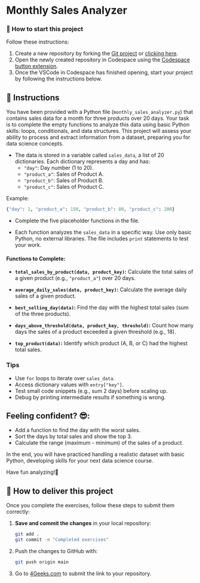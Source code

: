 # Monthly Sales Analyzer

<onlyfor saas="false" withBanner="false">
  
### 🌱 How to start this project

Follow these instructions:

1. Create a new repository by forking the [Git project](https://github.com/4GeeksAcademy/monthly-sales-analyzer-project) or [clicking here](https://github.com/4GeeksAcademy/monthly-sales-analyzer-project/fork).
2. Open the newly created repository in Codespace using the [Codespace button extension](https://docs.github.com/en/codespaces/developing-in-codespaces/creating-a-codespace-for-a-repository#creating-a-codespace-for-a-repository).
3. Once the VSCode in Codespace has finished opening, start your project by following the instructions below.

</onlyfor>


## 📝 Instructions

You have been provided with a Python file (`monthly_sales_analyzer.py`) that contains sales data for a month for three products over 20 days. Your task is to complete the empty functions to analyze this data using basic Python skills: loops, conditionals, and data structures. This project will assess your ability to process and extract information from a dataset, preparing you for data science concepts.


- The data is stored in a variable called `sales_data`, a list of 20 dictionaries. Each dictionary represents a day and has:
   - `"day"`: Day number (1 to 20).
   - `"product_a"`: Sales of Product A.
   - `"product_b"`: Sales of Product B.
   - `"product_c"`: Sales of Product C.

Example: 

```python
{"day": 1, "product_a": 150, "product_b": 80, "product_c": 200}
```

- Complete the five placeholder functions in the file. 

- Each function analyzes the `sales_data` in a specific way. Use only basic Python, no external libraries. The file includes `print` statements to test your work.

#### Functions to Complete:  
- **`total_sales_by_product(data, product_key)`:** Calculate the total sales of a given product (e.g., `"product_a"`) over 20 days.


- **`average_daily_sales(data, product_key)`:** Calculate the average daily sales of a given product.


- **`best_selling_day(data)`:** Find the day with the highest total sales (sum of the three products).

- **`days_above_threshold(data, product_key, threshold)`:** Count how many days the sales of a product exceeded a given threshold (e.g., 18).

- **`top_product(data)`:** Identify which product (A, B, or C) had the highest total sales.


### Tips  
- Use `for` loops to iterate over `sales_data`.
- Access dictionary values with `entry["key"]`.
- Test small code snippets (e.g., sum 2 days) before scaling up.
- Debug by printing intermediate results if something is wrong.

## Feeling confident? 😎:  
- Add a function to find the day with the worst sales.
- Sort the days by total sales and show the top 3.
- Calculate the range (maximum - minimum) of the sales of a product.

  
In the end, you will have practiced handling a realistic dataset with basic Python, developing skills for your next data science course. 

Have fun analyzing!🚀


## 🚛 How to deliver this project

Once you complete the exercises, follow these steps to submit them correctly:  

1. **Save and commit the changes** in your local repository:  

   ```sh
   git add .
   git commit -m "Completed exercises"
   ```
2. Push the changes to GitHub with:

   ```sh
   git push origin main
   ```
3. Go to [4Geeks.com](https://4geeks.com) to submit the link to your repository.
